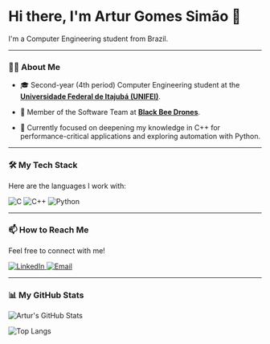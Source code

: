 # Hi there, I'm Artur Gomes Simão 👋

I'm a Computer Engineering student from Brazil.

---

### 👨‍💻 About Me

* 🎓 Second-year (4th period) Computer Engineering student at the **[Universidade Federal de Itajubá (UNIFEI)](https://unifei.edu.br/)**.

* 🐝 Member of the Software Team at **[Black Bee Drones](https://github.com/Black-Bee-Drones)**.

* 🚀 Currently focused on deepening my knowledge in C++ for performance-critical applications and exploring automation with Python.

---

### 🛠️ My Tech Stack

Here are the languages I work with:

![C](https://img.shields.io/badge/C-A8B9CC?style=for-the-badge&logo=c&logoColor=white)
![C++](https://img.shields.io/badge/C%2B%2B-00599C?style=for-the-badge&logo=c%2B%2B&logoColor=white)
![Python](https://img.shields.io/badge/Python-3776AB?style=for-the-badge&logo=python&logoColor=white)

---

### 📫 How to Reach Me

Feel free to connect with me!

<a href="YOUR_LINKEDIN_PROFILE_URL" target="_blank">
  <img src="https://img.shields.io/badge/LinkedIn-0077B5?style=for-the-badge&logo=linkedin&logoColor=white" alt="LinkedIn">
</a>
<a href="mailto:YOUR_EMAIL_ADDRESS" target="_blank">
  <img src="https://img.shields.io/badge/Email-D14836?style=for-the-badge&logo=gmail&logoColor=white" alt="Email">
</a>

---

### 📊 My GitHub Stats

![Artur's GitHub Stats](https://github-readme-stats.vercel.app/api?username=YOUR_GITHUB_USERNAME&show_icons=true&theme=tokyonight&hide_border=true&include_all_commits=true&count_private=true)

![Top Langs](https://github-readme-stats.vercel.app/api/top-langs/?username=YOUR_GITHUB_USERNAME&layout=compact&theme=tokyonight&hide_border=true)

